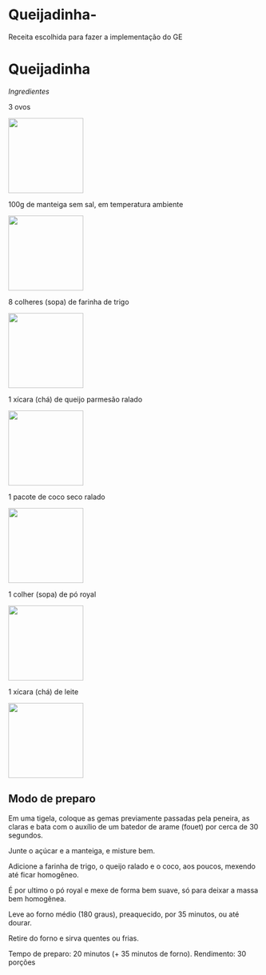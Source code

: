 # Queijadinha-
Receita escolhida para fazer a implementação do GE
<h1>Queijadinha</h1> 
<p><em><stong>Ingredientes</stong></em></p>
<p>3 ovos</p><img src="https://thumbs.dreamstime.com/b/tr%C3%AAs-ovos-de-brown-16869672.jpg" width=150 height="150">
<p>100g  de manteiga sem sal, em temperatura ambiente</p> <img src= https://natuhemporiosaudavel.com/wp-content/uploads/2020/09/Manteiga-ITAMBE-Extra-Sem-Sal-200g.jpg width=150 height="150">
<p>8 colheres (sopa) de farinha de trigo</p> <img src= "https://t2.uc.ltmcdn.com/pt/posts/2/1/6/quanto_equivale_uma_colher_de_sopa_de_farinha_em_gramas_9612_600.webp" width=150 height="150">
<p>1 xícara (chá) de queijo parmesão ralado</p><img src="https://media.soujusto.com.br/products/7896034680133.jpg"   width=150 height="150">
<p>1 pacote de coco seco ralado</p><img src="https://www.paodeacucar.com/img/uploads/1/358/579358.png" width=150 height="150">
<p>1 colher (sopa) de pó royal</p><img src="https://mercadoterra.s3.amazonaws.com/web/media/2020/07/fermento-em-po-royal-100g.png" width=150 height="150">
<p>1 xícara (chá) de leite</p><img src="https://www.pediatraorienta.org.br/wp-content/uploads/2015/07/milk-435295_640.png" width=150 height="150">


<h2>Modo de preparo</h2>

Em uma tigela, coloque as gemas previamente passadas pela peneira, as
claras e bata com o auxílio de um batedor de arame (fouet) por cerca de
30 segundos.

Junte o açúcar e a manteiga, e misture bem.

Adicione a farinha de trigo, o queijo ralado e o coco, aos poucos, mexendo até ficar homogêneo.

É por ultimo o pó royal e mexe de forma bem suave, só para deixar a massa bem homogênea.

Leve ao forno médio (180 graus), preaquecido, por 35 minutos, ou até dourar.

Retire do forno e sirva quentes ou frias.

Tempo de preparo: 20 minutos (+ 35 minutos de forno).
Rendimento: 30 porções
